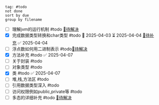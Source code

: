 ```tasks
tag: #todo
not done
sort by due
group by filename
```

- [ ] 理解jvm的运行机制 #todo [🔗待解决](Java环境.md#jvm-todo)
- [x] 完成数据类型转换和char类型 #todo 📅 2025-04-03  ⏳ 2025-04-04 [🔗待补充](基本数据类型.md#char-todo) ✅ 2025-04-04
- [ ] 浮点数如何用二进制表示 #todo[🔗待解决](基本数据类型.md#float-todo)
- [x] 方法补充 #todo ✅ 2025-04-07
- [ ] 关于封装 #todo 
- [ ] 对象类型 #todo 
- [x] 类 #todo ✅ 2025-04-07
- [ ] 堆,栈,方法区 #todo 
- [ ] 引用数据类型深入 #todo 
- [ ] 访问权限例如public,private等 #todo 
- [ ] 多态的详细补充 #todo [🔗待解决](多态.md#Polymorphism-todo)